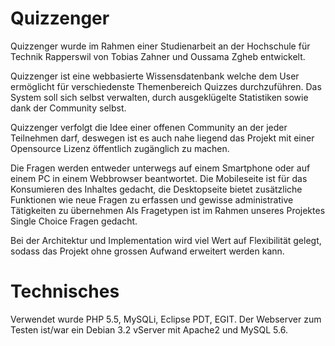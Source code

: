 Quizzenger
==========

Quizzenger wurde im Rahmen einer Studienarbeit an der Hochschule für Technik Rapperswil von Tobias Zahner und Oussama Zgheb entwickelt.

Quizzenger ist eine webbasierte Wissensdatenbank welche dem User ermöglicht für verschiedenste Themenbereich Quizzes durchzuführen. Das System soll sich selbst verwalten, durch ausgeklügelte Statistiken sowie dank der Community selbst.

Quizzenger verfolgt die Idee einer offenen Community an der jeder Teilnehmen darf, deswegen ist es auch nahe liegend das Projekt mit einer Opensource Lizenz öffentlich zugänglich zu machen.

Die Fragen werden entweder unterwegs auf einem Smartphone oder auf einem PC in einem Webbrowser beantwortet. Die Mobileseite ist für das Konsumieren des Inhaltes gedacht, die Desktopseite bietet zusätzliche Funktionen wie neue Fragen zu erfassen und gewisse administrative Tätigkeiten zu übernehmen Als Fragetypen ist im Rahmen unseres Projektes Single Choice Fragen gedacht.

Bei der Architektur und Implementation wird viel Wert auf Flexibilität gelegt, sodass das Projekt ohne grossen Aufwand erweitert werden kann.


Technisches
===========
Verwendet wurde PHP 5.5, MySQLi, Eclipse PDT, EGIT.
Der Webserver zum Testen ist/war ein Debian 3.2 vServer mit Apache2 und MySQL 5.6.
